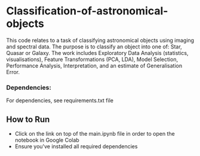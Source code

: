 # Classification-of-astronomical-objects
This code relates to a task of classifying astronomical objects using imaging and spectral data. The purpose is to classify an object into one of: Star, Quasar or Galaxy. The work includes Exploratory Data Analysis (statistics, visualisations), Feature Transformations (PCA, LDA), Model Selection, Performance Analysis, Interpretation, and an estimate of Generalisation Error. 

### Dependencies: 
For dependencies, see requirements.txt file

## How to Run

- Click on the link on top of the main.ipynb file in order to open the notebook in Google Colab
- Ensure you've installed all required dependencies
